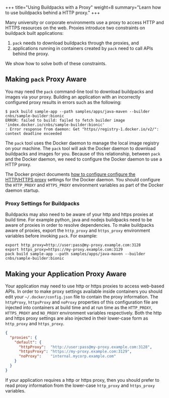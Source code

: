 +++
title="Using Buildpacks with a Proxy"
weight=8
summary="Learn how to use buildpacks behind a HTTP proxy."
+++

Many university or corporate environments use a proxy to access HTTP and HTTPS resources on the web.  Proxies introduce two constraints on buildpack built applications:

1. `pack` needs to download buildpacks through the proxies, and
2. applications running in containers created by `pack` need to call APIs behind the proxy.

We show how to solve both of these constraints.

## Making `pack` Proxy Aware

You may need the `pack` command-line tool to download buildpacks and images via your proxy.  Building an application with an incorrectly configured proxy results in errors such as the following:

```console
$ pack build sample-app --path samples/apps/java-maven --builder cnbs/sample-builder:bionic
ERROR: failed to build: failed to fetch builder image 'index.docker.io/cnbs/sample-builder:bionic'
: Error response from daemon: Get "https//registry-1.docker.io/v2/": context deadline exceeded
```

The `pack` tool uses the Docker daemon to manage the local image registry on your machine.  The `pack` tool will ask the Docker daemon to download buildpacks and images for you.  Because of this relationship, between `pack` and the Docker daemon, we need to configure the Docker daemon to use a HTTP proxy.

The Docker project documents [how to configure configure the HTTP/HTTPS proxy](https://docs.docker.com/config/daemon/systemd/#httphttps-proxy) settings for the Docker daemon.  You should configure the `HTTP_PROXY` and `HTTPS_PROXY` environment variables as part of the Docker daemon startup.

### Proxy Settings for Buildpacks

Buildpacks may also need to be aware of your http and https proxies at build time.  For example python, java and nodejs buildpacks need to be aware of proxies in order to resolve dependencies.  To make buildpacks aware of proxies, export the `http_proxy` and `https_proxy` environment variables before invoking `pack`.  For example:

```console
export http_proxy=http://user:pass@my-proxy.example.com:3128
export https_proxy=https://my-proxy.example.com:3129
pack build sample-app --path samples/apps/java-maven --builder cnbs/sample-builder:bionic
```

## Making your Application Proxy Aware

Your application may need to use http or https proxies to access web-based APIs.  In order to make proxy settings available inside containers you should edit your `~/.docker/config.json` file to contain the proxy information.  The `httpProxy`, `httpsProxy` and `noProxy` properties of this configuration file are injected into containers at build time and at run time as the `HTTP_PROXY`, `HTTPS_PROXY` and `NO_PROXY` environment variables respectively.  Both the http and https proxy settings are also injected in their lower-case form as `http_proxy` and `https_proxy`.

```json
{
  "proxies": {
    "default": {
      "httpProxy":  "http://user:pass@my-proxy.example.com:3128",
      "httpsProxy": "https://my-proxy.example.com:3129",
      "noProxy":    "internal.mycorp.example.com"
    }
  }
}
```

If your application requires a http or https proxy, then you should prefer to read proxy information from the lower-case `http_proxy` and `https_proxy` variables.
